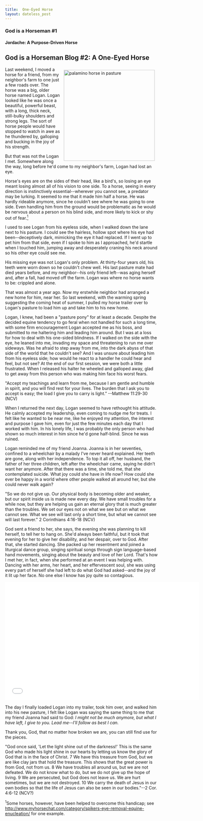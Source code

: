 ```yaml
---
title:  One-Eyed Horse
layout: dateless_post
---
```

<h3>God is a Horseman #1</h3>
<p class="nofloat"> </p>
<h4>Jordache: A Purpose-Driven Horse</h4>

God is a Horseman Blog #2:  A One-Eyed Horse
----------------------
<img style="margin: 10px; float: right;" alt="palamino horse in pasture" src="../images/giah_blog_1.jpg" width="300" height="300" />

<p>
</p>
Last weekend, I moved a horse for a friend, from my neighbor's farm to one just a few roads over. The horse was a big, older horse named Logan.  Logan looked like he was once a beautiful, powerful beast, with a long, thick neck, still-bulky shoulders and strong legs.  The sort of horse people would have stopped to watch in awe as he thundered by, galloping and bucking in the joy of his strength.

But that was not the Logan I met.  Somewhere along the way, long before he'd come to my neighbor's farm, Logan had lost an eye.  

Horse's eyes are on the sides of their head, like a bird's, so losing an eye meant losing almost all of his vision to one side.   To a horse, seeing in every direction is instinctively essential--wherever you cannot see, a predator may be lurking.  It seemed to me that it made him half a horse.  He was hardly rideable anymore, since he couldn't see where he was going to one side.  Even handling him from the ground would be problematic as he would be nervous about a person on his blind side, and more likely to kick or shy out of fear.[<sup>1</sup>](#footnote)  

I used to see Logan from his eyeless side, when I walked down the lane next to his pasture.  I could see the hairless, hollow spot where his eye had been--deceptively dark, mimicking the eye it had replaced.  If I went up to pet him from that side, even if I spoke to him as I approached, he'd startle when I touched him, jumping away and desperately craning his neck around so his other eye could see me.

His missing eye was not Logan's only problem.  At thirty-four years old, his teeth were worn down so he couldn't chew well.  His last pasture mate had died years before, and my neighbor--his only friend left--was aging herself and, after a fall, had moved off the farm.  Logan was where no horse wants to be:  crippled and alone.  

That was almost a year ago.  Now my erstwhile neighbor had arranged a new home for him, near her.  So last weekend, with the warming spring suggesting the coming heat of summer, I pulled my horse trailer over to Logan's pasture to load him up and take him to his new home.  

Logan, I knew, had been a "pasture pony" for at least a decade.  Despite the decided equine tendency to go feral when not handled for such a long time, with some firm encouragement Logan accepted me as his boss, and submitted to me haltering him and leading him around.  But I was at a loss for how to deal with his one-sided blindness.  If I walked on the side with the eye, he leaned into me, invading my space and threatening to run me over sideways.  Was he afraid to step away from me, into the dark abyss of that side of the world that he couldn't see?  And I was unsure about leading him from his eyeless side; how would he react to a handler he could hear and feel, but not see?  At the end of our first session, we were both a little frustrated.  When I released his halter he wheeled and galloped away, glad to get away from this person who was making him face his worst fears.

"Accept my teachings and learn from me, because I am gentle and humble in spirit, and you will find rest for your lives.  The burden that I ask you to accept is easy; the load I give you to carry is light.” --Matthew 11:29-30 (NCV)

When I returned the next day, Logan seemed to have rethought his attitude.  He calmly accepted my leadership, even coming to nudge me for treats.  I felt like he wanted to be near me, like he enjoyed my attention, the interest and purpose I gave him, even for just the few minutes each day that I worked with him.  In his lonely life, I was probably the only person who had shown so much interest in him since he'd gone half-blind.  Since he was ruined.

Logan reminded me of my friend Joanna.  Joanna is in her seventies, confined to a wheelchair by a malady I've never heard explained.  Her teeth are gone, along with her independence.  To top it all off, her husband, the father of her three children, left after the wheelchair came, saying he didn't want her anymore.  After that there was a time, she told me, that she contemplated suicide.  What joy could she have in life now?  How could she ever be happy in a world where other people walked all around her, but she could never walk again?

"So we do not give up. Our physical body is becoming older and weaker, but our spirit inside us is made new every day.  We have small troubles for a while now, but they are helping us gain an eternal glory that is much greater than the troubles.  We set our eyes not on what we see but on what we cannot see. What we see will last only a short time, but what we cannot see will last forever."  2 Corinthians 4:16-18 (NCV)

God sent a friend to her, she says, the evening she was planning to kill herself, to tell her to hang on.  She'd always been faithful, but it took that evening for her to give her disability, and her despair, over to God.  After that, she started dancing.  She packed up her resentment and joined a liturgical dance group, singing spiritual songs through sign language-based hand movements, singing about the beauty and love of her Lord.  That's how I met her, in fact, when she performed at an event I was helping with.  Dancing with her arms, her heart, and her effervescent soul, she was using every part of herself she had left to do what God had asked--and the joy of it lit up her face.  No one else I know has joy quite so contagious.

<iframe width="640" height="390" src="//www.youtube.com/embed/YAhSL9sitZ0" frameborder="0" allowfullscreen></iframe>

The day I finally loaded Logan into my trailer, took him over, and walked him into his new pasture, I felt like Logan was saying the same thing to me that my friend Joanna had said to God:  *I might not be much anymore, but what I have left, I give to you.  Lead me--I'll follow as best I can.*    

Thank you, God, that no matter how broken we are, you can still find use for the pieces.

"God once said, 'Let the light shine out of the darkness!' This is the same God who made his light shine in our hearts by letting us know the glory of God that is in the face of Christ. 7 We have this treasure from God, but we are like clay jars that hold the treasure. This shows that the great power is from God, not from us.  8 We have troubles all around us, but we are not defeated. We do not know what to do, but we do not give up the hope of living.  9 We are persecuted, but God does not leave us. We are hurt sometimes, but we are not destroyed.  10 We carry the death of Jesus in our own bodies so that the life of Jesus can also be seen in our bodies."--2 Cor. 4:6-12 (NCV?)

<sup>1</sup><a name="footnote">Some horses, however, have been helped to overcome this handicap; see http://www.myhorsechat.com/category/spikers-eye-removal-equine-enucleation/ for one example.